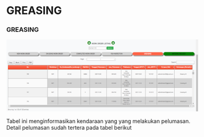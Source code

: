 # GREASING

### GREASING

![](../.gitbook/assets/gresing.PNG)

Tabel ini menginformasikan kendaraan yang yang melakukan pelumasan. Detail pelumasan sudah tertera pada tabel berikut
